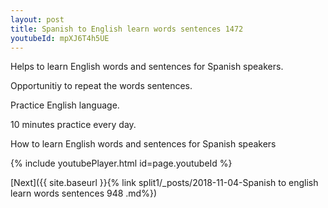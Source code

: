 ```yaml
---
layout: post
title: Spanish to English learn words sentences 1472 
youtubeId: mpXJ6T4h5UE
---
```

 
 
Helps to learn English words and sentences for Spanish speakers.

Opportunitiy to repeat the words sentences. 

Practice English language. 
 
10 minutes practice every day. 
 
How to learn English words and sentences for Spanish speakers 
 
{% include youtubePlayer.html id=page.youtubeId %}
 
 
[Next]({{ site.baseurl }}{% link  split1/_posts/2018-11-04-Spanish to english learn words sentences 948 .md%})
 
